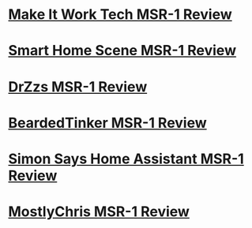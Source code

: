 # [Make It Work Tech MSR-1 Review](https://youtu.be/Kt1FpRM8R18?si=GgMGCjpbSwpSqIsr)

# [Smart Home Scene MSR-1 Review](https://smarthomescene.com/reviews/apollo-msr-1-review-miniature-multi-sensor-for-presence-and-co2-monitoring/)

# [DrZzs MSR-1 Review](https://www.youtube.com/live/YGNCw1nFwjg?si=gmdQTtnY2XdzVHV3)

# [BeardedTinker MSR-1 Review](https://youtu.be/vz1oWhPoIwA?si=Gk8p8S_LUIsMC7D-)

# [Simon Says Home Assistant MSR-1 Review](https://youtu.be/M-HAuPH9KOk?si=Fy7RkfsOJdjaodkr)

# [MostlyChris MSR-1 Review](https://youtu.be/u8q3lMIkolc?si=aWrkRHIru_eOY1jw)
